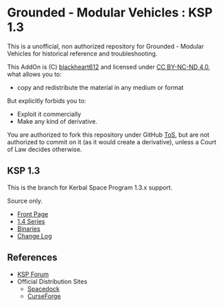# Grounded - Modular Vehicles : KSP 1.3

This is a unofficial, non authorized repository for Grounded - Modular Vehicles for historical reference and troubleshooting.

This AddOn is (C) [blackheart612](https://spacedock.info/profile/blackheart612) and licensed under [CC BY-NC-ND 4.0](https://creativecommons.org/licenses/by-nc-nd/4.0/?), what allows you to:

* copy and redistribute the material in any medium or format

But explicitly forbids you to:

* Exploit it commercially
* Make any kind of derivative.

You are authorized to fork this repository under GitHub [ToS](https://help.github.com/articles/github-terms-of-service/), but are not authorized to commit on it (as it would create a derivative), unless a Court of Law decides otherwise.

## KSP 1.3

This is the branch for Kerbal Space Program 1.3.x support.

Source only. 

* [Front Page](https://github.com/net-lisias-kspu/GroundedModularVehicles/)
* [1.4 Series](https://github.com/net-lisias-ksp/GroundedModularVehicles/tree/KSP/1.4)
* [Binaries](https://github.com/net-lisias-ksp/GroundedModularVehicles/tree/Archive)
* [Change Log](./CHANGE_LOG.md)

## References

* [KSP Forum](https://forum.kerbalspaceprogram.com/index.php?/topic/171377-13x14x-grounded-modular-vehicles-r30l-breaks-old-crafts-engine-on-chassis-new-paint-variant-ported-back-to-13x-fixes-jul-20-2018/)
* Official Distribution Sites
	* [Spacedock](https://spacedock.info/mod/1715/Grounded%20-%20Modular%20Vehicles)
	* [CurseForge](https://www.curseforge.com/kerbal/ksp-mods/grounded-modular-vehicles)

